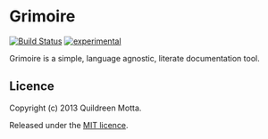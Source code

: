 Grimoire
========

[![Build Status](https://secure.travis-ci.org/killdream/grimoire.png?branch=master)](https://travis-ci.org/killdream/grimoire)
[![experimental](http://hughsk.github.io/stability-badges/dist/experimental.svg)](http://github.com/hughsk/stability-badges)


Grimoire is a simple, language agnostic, literate documentation tool.


## Licence

Copyright (c) 2013 Quildreen Motta.

Released under the [MIT licence](https://github.com/killdream/grimoire/blob/master/LICENCE).

